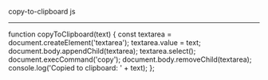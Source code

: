 
copy-to-clipboard
js

---
function copyToClipboard(text) {
    const textarea = document.createElement('textarea');
    textarea.value = text;
    document.body.appendChild(textarea);
    textarea.select();
    document.execCommand('copy');
    document.body.removeChild(textarea);
    console.log('Copied to clipboard: ' + text);
};
